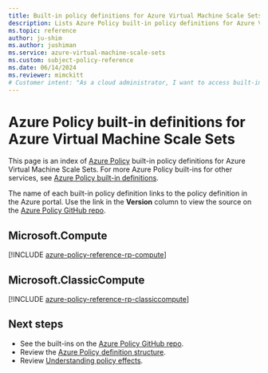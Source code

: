 ```yaml
---
title: Built-in policy definitions for Azure Virtual Machine Scale Sets
description: Lists Azure Policy built-in policy definitions for Azure Virtual Machine Scale Sets. These built-in policy definitions provide common approaches to managing your Azure resources.
ms.topic: reference
author: ju-shim
ms.author: jushiman
ms.service: azure-virtual-machine-scale-sets
ms.custom: subject-policy-reference
ms.date: 06/14/2024
ms.reviewer: mimckitt
# Customer intent: "As a cloud administrator, I want to access built-in policy definitions for Azure Virtual Machine Scale Sets, so that I can efficiently manage compliance and governance of my resources."
---
```

# Azure Policy built-in definitions for Azure Virtual Machine Scale Sets

This page is an index of [Azure Policy](/azure/governance/policy/overview) built-in policy
definitions for Azure Virtual Machine Scale Sets. For more Azure Policy built-ins for other
services, see [Azure Policy built-in definitions](/azure/governance/policy/samples/built-in-policies).

The name of each built-in policy definition links to the policy definition in the Azure portal. Use
the link in the **Version** column to view the source on the [Azure Policy GitHub repo](https://github.com/Azure/azure-policy).

## Microsoft.Compute

[!INCLUDE [azure-policy-reference-rp-compute](~/azure-policy-autogen-docs/includes/policy/reference/byrp/microsoft.compute.md)]

## Microsoft.ClassicCompute

[!INCLUDE [azure-policy-reference-rp-classiccompute](~/azure-policy-autogen-docs/includes/policy/reference/byrp/microsoft.classiccompute.md)]

## Next steps

- See the built-ins on the [Azure Policy GitHub repo](https://github.com/Azure/azure-policy).
- Review the [Azure Policy definition structure](/azure/governance/policy/concepts/definition-structure).
- Review [Understanding policy effects](/azure/governance/policy/concepts/effects).

